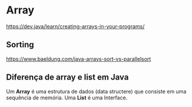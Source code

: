 # Array
<https://dev.java/learn/creating-arrays-in-your-programs/>
## Sorting
<https://www.baeldung.com/java-arrays-sort-vs-parallelsort>
## Diferença de array e list em Java
Um **Array** é uma estrutura de dados (data structere) que consiste em uma sequência de memória.
Uma **List** é uma Interface.

